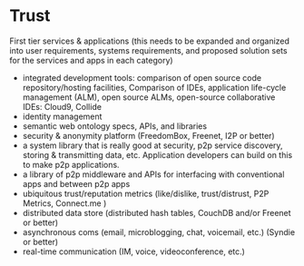 Trust
=====
First tier services & applications (this needs to be expanded and organized into user requirements, systems requirements, and proposed solution sets for the services and apps in each category)
* integrated development tools: comparison of open source code repository/hosting facilities, Comparison of IDEs, application life-cycle management (ALM), open source ALMs, open-source collaborative IDEs: Cloud9, Collide
* identity management
* semantic web ontology specs, APIs, and libraries
* security & anonymity platform (FreedomBox, Freenet, I2P or better)
* a system library that is really good at security, p2p service discovery, storing & transmitting data, etc. Application developers can build on this to make p2p applications.
* a library of p2p middleware and APIs for interfacing with conventional apps and between p2p apps
* ubiquitous trust/reputation metrics (like/dislike, trust/distrust, P2P Metrics, Connect.me )
* distributed data store (distributed hash tables, CouchDB and/or Freenet or better)
* asynchronous coms (email, microblogging, chat, voicemail, etc.) (Syndie or better)
* real-time communication (IM, voice, videoconference, etc.)
